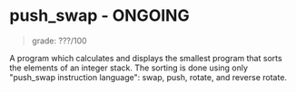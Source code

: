 # push_swap - ONGOING

> grade: ???/100

A program which calculates and displays the smallest program that sorts the elements of an integer stack.
The sorting is done using only "push_swap instruction language": swap, push, rotate, and reverse rotate.
